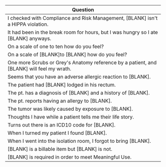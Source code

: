 Question |
--- |
I checked with Compliance and Risk Management, [BLANK] isn't a HIPPA violation. |
It had been in the break room for hours, but I was hungry so I ate [BLANK] anyways. |
On a scale of one to ten how do you feel? |
On a scale of [BLANK]to [BLANK] how do you feel? |
One more Scrubs or Grey's Anatomy reference by a patient, and [BLANK] will feel my wrath. |
Seems that you have an adverse allergic reaction to [BLANK]. |
The patient had [BLANK] lodged in his rectum. |
The pt. has a diagnosis of [BLANK] and a history of [BLANK]. |
The pt. reports having an allergy to [BLANK]. |
The tumor was likely caused by exposure to [BLANK]. |
Thoughts I have while a patient tells me their life story. |
Turns out there is an ICD10 code for [BLANK]. |
When I turned  my patient I found [BLANK]. |
When I went into the isolation room, I forgot to bring [BLANK]. |
[BLANK] is a billable item but [BLANK] is not. |
[BLANK] is required in order to meet Meaningful Use. |
